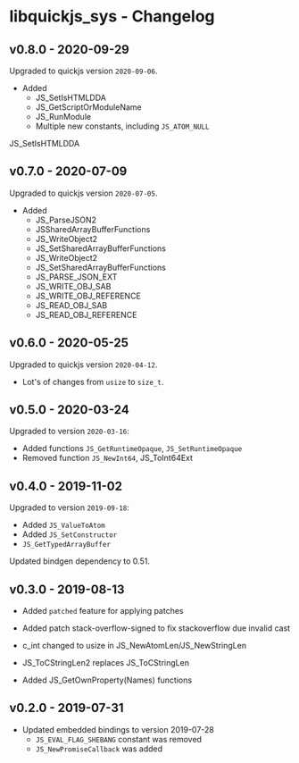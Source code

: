 # libquickjs_sys - Changelog


## v0.8.0 - 2020-09-29

Upgraded to quickjs version `2020-09-06`.

* Added
  - JS_SetIsHTMLDDA
  - JS_GetScriptOrModuleName
  - JS_RunModule
  - Multiple new constants, including `JS_ATOM_NULL`

JS_SetIsHTMLDDA

## v0.7.0 - 2020-07-09

Upgraded to quickjs version `2020-07-05`.

* Added
  - JS_ParseJSON2
  - JSSharedArrayBufferFunctions
  - JS_WriteObject2
  - JS_SetSharedArrayBufferFunctions
  - JS_WriteObject2
  - JS_SetSharedArrayBufferFunctions
  - JS_PARSE_JSON_EXT
  - JS_WRITE_OBJ_SAB
  - JS_WRITE_OBJ_REFERENCE
  - JS_READ_OBJ_SAB
  - JS_READ_OBJ_REFERENCE

## v0.6.0 - 2020-05-25

Upgraded to quickjs version `2020-04-12`.

* Lot's of changes from `usize` to `size_t`.

## v0.5.0 - 2020-03-24

Upgraded to version `2020-03-16`:

- Added functions `JS_GetRuntimeOpaque`, `JS_SetRuntimeOpaque`
- Removed function `JS_NewInt64`, JS_ToInt64Ext

## v0.4.0 - 2019-11-02

Upgraded to version `2019-09-18`:

* Added `JS_ValueToAtom`
* Added `JS_SetConstructor`
* `JS_GetTypedArrayBuffer`

Updated bindgen dependency to 0.51.

## v0.3.0 - 2019-08-13

* Added `patched` feature for applying patches
* Added patch stack-overflow-signed to fix stackoverflow due invalid cast

* c_int changed to usize in JS_NewAtomLen/JS_NewStringLen
* JS_ToCStringLen2 replaces JS_ToCStringLen 
* Added JS_GetOwnProperty(Names) functions

## v0.2.0 - 2019-07-31

* Updated embedded bindings to version 2019-07-28
    - `JS_EVAL_FLAG_SHEBANG` constant was removed
    - `JS_NewPromiseCallback` was added
